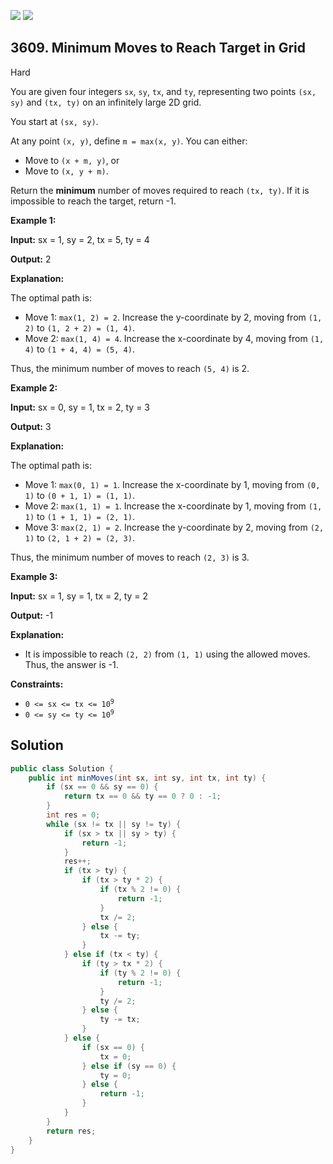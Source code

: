 [![](https://img.shields.io/github/stars/javadev/LeetCode-in-Java?label=Stars&style=flat-square)](https://github.com/javadev/LeetCode-in-Java)
[![](https://img.shields.io/github/forks/javadev/LeetCode-in-Java?label=Fork%20me%20on%20GitHub%20&style=flat-square)](https://github.com/javadev/LeetCode-in-Java/fork)

## 3609\. Minimum Moves to Reach Target in Grid

Hard

You are given four integers `sx`, `sy`, `tx`, and `ty`, representing two points `(sx, sy)` and `(tx, ty)` on an infinitely large 2D grid.

You start at `(sx, sy)`.

At any point `(x, y)`, define `m = max(x, y)`. You can either:

*   Move to `(x + m, y)`, or
*   Move to `(x, y + m)`.

Return the **minimum** number of moves required to reach `(tx, ty)`. If it is impossible to reach the target, return -1.

**Example 1:**

**Input:** sx = 1, sy = 2, tx = 5, ty = 4

**Output:** 2

**Explanation:**

The optimal path is:

*   Move 1: `max(1, 2) = 2`. Increase the y-coordinate by 2, moving from `(1, 2)` to `(1, 2 + 2) = (1, 4)`.
*   Move 2: `max(1, 4) = 4`. Increase the x-coordinate by 4, moving from `(1, 4)` to `(1 + 4, 4) = (5, 4)`.

Thus, the minimum number of moves to reach `(5, 4)` is 2.

**Example 2:**

**Input:** sx = 0, sy = 1, tx = 2, ty = 3

**Output:** 3

**Explanation:**

The optimal path is:

*   Move 1: `max(0, 1) = 1`. Increase the x-coordinate by 1, moving from `(0, 1)` to `(0 + 1, 1) = (1, 1)`.
*   Move 2: `max(1, 1) = 1`. Increase the x-coordinate by 1, moving from `(1, 1)` to `(1 + 1, 1) = (2, 1)`.
*   Move 3: `max(2, 1) = 2`. Increase the y-coordinate by 2, moving from `(2, 1)` to `(2, 1 + 2) = (2, 3)`.

Thus, the minimum number of moves to reach `(2, 3)` is 3.

**Example 3:**

**Input:** sx = 1, sy = 1, tx = 2, ty = 2

**Output:** \-1

**Explanation:**

*   It is impossible to reach `(2, 2)` from `(1, 1)` using the allowed moves. Thus, the answer is -1.

**Constraints:**

*   <code>0 <= sx <= tx <= 10<sup>9</sup></code>
*   <code>0 <= sy <= ty <= 10<sup>9</sup></code>

## Solution

```java
public class Solution {
    public int minMoves(int sx, int sy, int tx, int ty) {
        if (sx == 0 && sy == 0) {
            return tx == 0 && ty == 0 ? 0 : -1;
        }
        int res = 0;
        while (sx != tx || sy != ty) {
            if (sx > tx || sy > ty) {
                return -1;
            }
            res++;
            if (tx > ty) {
                if (tx > ty * 2) {
                    if (tx % 2 != 0) {
                        return -1;
                    }
                    tx /= 2;
                } else {
                    tx -= ty;
                }
            } else if (tx < ty) {
                if (ty > tx * 2) {
                    if (ty % 2 != 0) {
                        return -1;
                    }
                    ty /= 2;
                } else {
                    ty -= tx;
                }
            } else {
                if (sx == 0) {
                    tx = 0;
                } else if (sy == 0) {
                    ty = 0;
                } else {
                    return -1;
                }
            }
        }
        return res;
    }
}
```